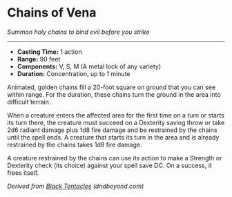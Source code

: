 # Chains of Vena

_Summon holy chains to bind evil before you strike_

---

- **Casting Time:** 1 action
- **Range:** 90 feet
- **Components:** V, S, M (A metal lock of any variety)
- **Duration:** Concentration, up to 1 minute

Animated, golden chains fill a 20-foot square on ground that you can see within range. For the duration, these chains turn the ground in the area into difficult terrain.

When a creature enters the affected area for the first time on a turn or starts its turn there, the creature must succeed on a Dexterity saving throw or take 2d6 radiant damage plus 1d8 fire damage and be restrained by the chains until the spell ends. A creature that starts its turn in the area and is already restrained by the chains takes 1d8 fire damage.

A creature restrained by the chains can use its action to make a Strength or Dexterity check (its choice) against your spell save DC. On a success, it frees itself.

_Derived from [Black Tentacles](https://www.dndbeyond.com/spells/black-tentacles) (dndbeyond.com)_
